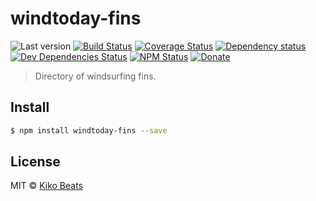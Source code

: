 # windtoday-fins

![Last version](https://img.shields.io/github/tag/windtoday/windtoday-fins.svg?style=flat-square)
[![Build Status](https://img.shields.io/travis/windtoday/windtoday-fins/master.svg?style=flat-square)](https://travis-ci.org/windtoday/windtoday-fins)
[![Coverage Status](https://img.shields.io/coveralls/windtoday/windtoday-fins.svg?style=flat-square)](https://coveralls.io/github/windtoday/windtoday-fins)
[![Dependency status](https://img.shields.io/david/windtoday/windtoday-fins.svg?style=flat-square)](https://david-dm.org/windtoday/windtoday-fins)
[![Dev Dependencies Status](https://img.shields.io/david/dev/windtoday/windtoday-fins.svg?style=flat-square)](https://david-dm.org/windtoday/windtoday-fins#info=devDependencies)
[![NPM Status](https://img.shields.io/npm/dm/windtoday-fins.svg?style=flat-square)](https://www.npmjs.org/package/windtoday-fins)
[![Donate](https://img.shields.io/badge/donate-paypal-blue.svg?style=flat-square)](https://paypal.me/Kikobeats)

> Directory of windsurfing fins.

## Install

```bash
$ npm install windtoday-fins --save
```

## License

MIT © [Kiko Beats](https://github.com/Kikobeats)
